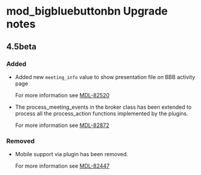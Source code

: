 # mod_bigbluebuttonbn Upgrade notes

## 4.5beta

### Added

- Added new `meeting_info` value to show presentation file on BBB activity page

  For more information see [MDL-82520](https://tracker.moodle.org/browse/MDL-82520)
- The process_meeting_events in the broker class has been extended to process all the process_action functions implemented by the plugins.

  For more information see [MDL-82872](https://tracker.moodle.org/browse/MDL-82872)

### Removed

- Mobile support via plugin has been removed.

  For more information see [MDL-82447](https://tracker.moodle.org/browse/MDL-82447)

